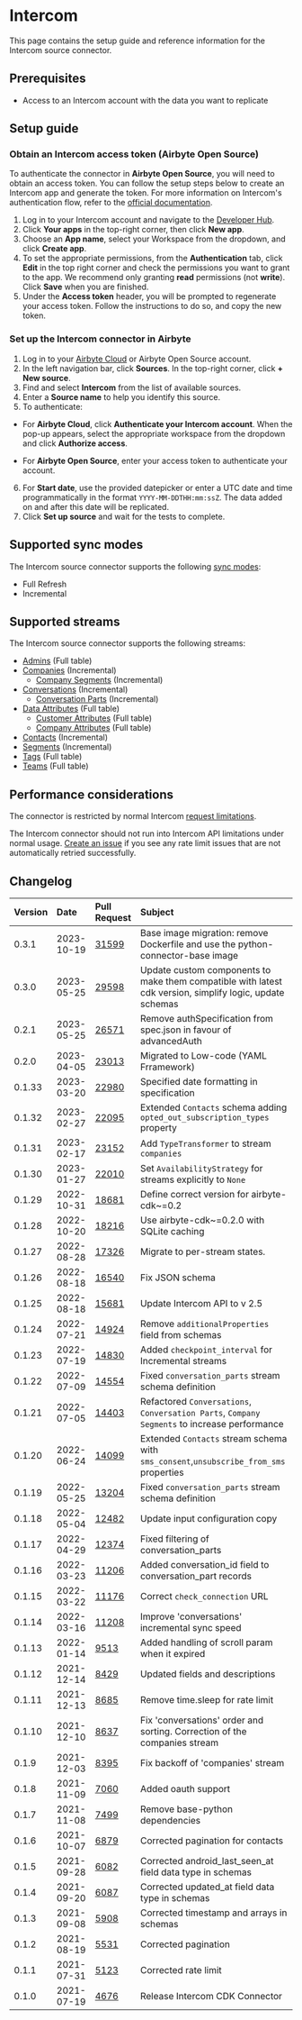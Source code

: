 # Intercom

This page contains the setup guide and reference information for the Intercom source connector.

## Prerequisites

- Access to an Intercom account with the data you want to replicate

## Setup guide

<!-- env:oss -->

### Obtain an Intercom access token (Airbyte Open Source)

To authenticate the connector in **Airbyte Open Source**, you will need to obtain an access token. You can follow the setup steps below to create an Intercom app and generate the token. For more information on Intercom's authentication flow, refer to the [official documentation](https://developers.intercom.com/building-apps/docs/authentication-types).

1. Log in to your Intercom account and navigate to the [Developer Hub](https://developers.intercom.com/).
2. Click **Your apps** in the top-right corner, then click **New app**.
3. Choose an **App name**, select your Workspace from the dropdown, and click **Create app**.
4. To set the appropriate permissions, from the **Authentication** tab, click **Edit** in the top right corner and check the permissions you want to grant to the app. We recommend only granting **read** permissions (not **write**). Click **Save** when you are finished.
5. Under the **Access token** header, you will be prompted to regenerate your access token. Follow the instructions to do so, and copy the new token.

<!-- /env:oss -->

### Set up the Intercom connector in Airbyte

1. Log in to your [Airbyte Cloud](https://cloud.airbyte.com/workspaces) or Airbyte Open Source account.
2. In the left navigation bar, click **Sources**. In the top-right corner, click **+ New source**.
3. Find and select **Intercom** from the list of available sources.
4. Enter a **Source name** to help you identify this source.
5. To authenticate:

<!-- env:cloud -->
- For **Airbyte Cloud**, click **Authenticate your Intercom account**. When the pop-up appears, select the appropriate workspace from the dropdown and click **Authorize access**.
<!-- /env:cloud -->
<!-- env:oss -->
- For **Airbyte Open Source**, enter your access token to authenticate your account.
<!-- /env:oss -->

6. For **Start date**, use the provided datepicker or enter a UTC date and time programmatically in the format `YYYY-MM-DDTHH:mm:ssZ`. The data added on and after this date will be replicated.
7. Click **Set up source** and wait for the tests to complete.

## Supported sync modes

The Intercom source connector supports the following [sync modes](https://docs.airbyte.com/cloud/core-concepts#connection-sync-modes):

- Full Refresh
- Incremental

## Supported streams

The Intercom source connector supports the following streams:

- [Admins](https://developers.intercom.com/intercom-api-reference/reference/listadmins) \(Full table\)
- [Companies](https://developers.intercom.com/intercom-api-reference/reference/listallcompanies) \(Incremental\)
  - [Company Segments](https://developers.intercom.com/intercom-api-reference/reference/listattachedsegmentsforcompanies) \(Incremental\)
- [Conversations](https://developers.intercom.com/intercom-api-reference/reference/listconversations) \(Incremental\)
  - [Conversation Parts](https://developers.intercom.com/intercom-api-reference/reference/retrieveconversation) \(Incremental\)
- [Data Attributes](https://developers.intercom.com/intercom-api-reference/reference/lisdataattributes) \(Full table\)
  - [Customer Attributes](https://developers.intercom.com/intercom-api-reference/reference/lisdataattributes) \(Full table\)
  - [Company Attributes](https://developers.intercom.com/intercom-api-reference/reference/lisdataattributes) \(Full table\)
- [Contacts](https://developers.intercom.com/intercom-api-reference/reference/listcontacts) \(Incremental\)
- [Segments](https://developers.intercom.com/intercom-api-reference/reference/listsegments) \(Incremental\)
- [Tags](https://developers.intercom.com/intercom-api-reference/reference/listtags) \(Full table\)
- [Teams](https://developers.intercom.com/intercom-api-reference/reference/listteams) \(Full table\)

## Performance considerations

The connector is restricted by normal Intercom [request limitations](https://developers.intercom.com/intercom-api-reference/reference/rate-limiting).

The Intercom connector should not run into Intercom API limitations under normal usage. [Create an issue](https://github.com/airbytehq/airbyte/issues) if you see any rate limit issues that are not automatically retried successfully.

## Changelog

| Version | Date       | Pull Request                                             | Subject                                                                                                  |
|:--------| :--------- | :------------------------------------------------------- | :------------------------------------------------------------------------------------------------------- |
| 0.3.1 | 2023-10-19 | [31599](https://github.com/airbytehq/airbyte/pull/31599) | Base image migration: remove Dockerfile and use the python-connector-base image |
| 0.3.0   | 2023-05-25 | [29598](https://github.com/airbytehq/airbyte/pull/29598) | Update custom components to make them compatible with latest cdk version, simplify logic, update schemas |
| 0.2.1   | 2023-05-25 | [26571](https://github.com/airbytehq/airbyte/pull/26571) | Remove authSpecification from spec.json in favour of advancedAuth                                        |
| 0.2.0   | 2023-04-05 | [23013](https://github.com/airbytehq/airbyte/pull/23013) | Migrated to Low-code (YAML Frramework)                                                                   |
| 0.1.33  | 2023-03-20 | [22980](https://github.com/airbytehq/airbyte/pull/22980) | Specified date formatting in specification                                                               |
| 0.1.32  | 2023-02-27 | [22095](https://github.com/airbytehq/airbyte/pull/22095) | Extended `Contacts` schema adding `opted_out_subscription_types` property                                |
| 0.1.31  | 2023-02-17 | [23152](https://github.com/airbytehq/airbyte/pull/23152) | Add `TypeTransformer` to stream `companies`                                                              |
| 0.1.30  | 2023-01-27 | [22010](https://github.com/airbytehq/airbyte/pull/22010) | Set `AvailabilityStrategy` for streams explicitly to `None`                                              |
| 0.1.29  | 2022-10-31 | [18681](https://github.com/airbytehq/airbyte/pull/18681) | Define correct version for airbyte-cdk~=0.2                                                              |
| 0.1.28  | 2022-10-20 | [18216](https://github.com/airbytehq/airbyte/pull/18216) | Use airbyte-cdk~=0.2.0 with SQLite caching                                                               |
| 0.1.27  | 2022-08-28 | [17326](https://github.com/airbytehq/airbyte/pull/17326) | Migrate to per-stream states.                                                                            |
| 0.1.26  | 2022-08-18 | [16540](https://github.com/airbytehq/airbyte/pull/16540) | Fix JSON schema                                                                                          |
| 0.1.25  | 2022-08-18 | [15681](https://github.com/airbytehq/airbyte/pull/15681) | Update Intercom API to v 2.5                                                                             |
| 0.1.24  | 2022-07-21 | [14924](https://github.com/airbytehq/airbyte/pull/14924) | Remove `additionalProperties` field from schemas                                                         |
| 0.1.23  | 2022-07-19 | [14830](https://github.com/airbytehq/airbyte/pull/14830) | Added `checkpoint_interval` for Incremental streams                                                      |
| 0.1.22  | 2022-07-09 | [14554](https://github.com/airbytehq/airbyte/pull/14554) | Fixed `conversation_parts` stream schema definition                                                      |
| 0.1.21  | 2022-07-05 | [14403](https://github.com/airbytehq/airbyte/pull/14403) | Refactored  `Conversations`, `Conversation Parts`, `Company Segments` to increase performance            |
| 0.1.20  | 2022-06-24 | [14099](https://github.com/airbytehq/airbyte/pull/14099) | Extended `Contacts` stream schema with `sms_consent`,`unsubscribe_from_sms` properties                   |
| 0.1.19  | 2022-05-25 | [13204](https://github.com/airbytehq/airbyte/pull/13204) | Fixed `conversation_parts` stream schema definition                                                      |
| 0.1.18  | 2022-05-04 | [12482](https://github.com/airbytehq/airbyte/pull/12482) | Update input configuration copy                                                                          |
| 0.1.17  | 2022-04-29 | [12374](https://github.com/airbytehq/airbyte/pull/12374) | Fixed filtering of conversation_parts                                                                    |
| 0.1.16  | 2022-03-23 | [11206](https://github.com/airbytehq/airbyte/pull/11206) | Added conversation_id field to conversation_part records                                                 |
| 0.1.15  | 2022-03-22 | [11176](https://github.com/airbytehq/airbyte/pull/11176) | Correct `check_connection` URL                                                                           |
| 0.1.14  | 2022-03-16 | [11208](https://github.com/airbytehq/airbyte/pull/11208) | Improve 'conversations' incremental sync speed                                                           |
| 0.1.13  | 2022-01-14 | [9513](https://github.com/airbytehq/airbyte/pull/9513)   | Added handling of scroll param when it expired                                                           |
| 0.1.12  | 2021-12-14 | [8429](https://github.com/airbytehq/airbyte/pull/8429)   | Updated fields and descriptions                                                                          |
| 0.1.11  | 2021-12-13 | [8685](https://github.com/airbytehq/airbyte/pull/8685)   | Remove time.sleep for rate limit                                                                         |
| 0.1.10  | 2021-12-10 | [8637](https://github.com/airbytehq/airbyte/pull/8637)   | Fix 'conversations' order and sorting. Correction of the companies stream                                |
| 0.1.9   | 2021-12-03 | [8395](https://github.com/airbytehq/airbyte/pull/8395)   | Fix backoff of 'companies' stream                                                                        |
| 0.1.8   | 2021-11-09 | [7060](https://github.com/airbytehq/airbyte/pull/7060)   | Added oauth support                                                                                      |
| 0.1.7   | 2021-11-08 | [7499](https://github.com/airbytehq/airbyte/pull/7499)   | Remove base-python dependencies                                                                          |
| 0.1.6   | 2021-10-07 | [6879](https://github.com/airbytehq/airbyte/pull/6879)   | Corrected pagination for contacts                                                                        |
| 0.1.5   | 2021-09-28 | [6082](https://github.com/airbytehq/airbyte/pull/6082)   | Corrected android\_last\_seen\_at field data type in schemas                                             |
| 0.1.4   | 2021-09-20 | [6087](https://github.com/airbytehq/airbyte/pull/6087)   | Corrected updated\_at field data type in schemas                                                         |
| 0.1.3   | 2021-09-08 | [5908](https://github.com/airbytehq/airbyte/pull/5908)   | Corrected timestamp and arrays in schemas                                                                |
| 0.1.2   | 2021-08-19 | [5531](https://github.com/airbytehq/airbyte/pull/5531)   | Corrected pagination                                                                                     |
| 0.1.1   | 2021-07-31 | [5123](https://github.com/airbytehq/airbyte/pull/5123)   | Corrected rate limit                                                                                     |
| 0.1.0   | 2021-07-19 | [4676](https://github.com/airbytehq/airbyte/pull/4676)   | Release Intercom CDK Connector                                                                           |